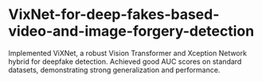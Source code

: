 # VixNet-for-deep-fakes-based-video-and-image-forgery-detection
Implemented ViXNet, a robust Vision Transformer and Xception Network hybrid for deepfake detection. Achieved good AUC scores on standard datasets, demonstrating strong generalization and performance.
